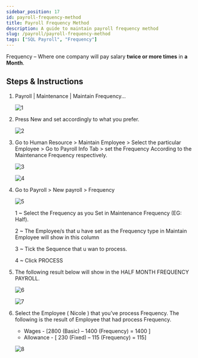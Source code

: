 ```yaml
---
sidebar_position: 17
id: payroll-frequency-method
title: Payroll Frequency Method
description: A guide to maintain payroll frequency method
slug: /payroll/payroll-frequency-method
tags: ["SQL Payroll", "Frequency"]
---
```

Frequency – Where one company will pay salary **twice or more times** in **a Month**.

## Steps & Instructions

1. Payroll | Maintenance | Maintain Frequency...

    ![1](/img/payroll/payroll-frequency-method/1.png)

2. Press New and set accordingly to what you prefer.

    ![2](/img/payroll/payroll-frequency-method/2.png)

3. Go to Human Resource > Maintain Employee > Select the particular Employee > Go to Payroll Info Tab > set the Frequency According to the Maintenance Frequency respectively.

    ![3](/img/payroll/payroll-frequency-method/3.png)

    ![4](/img/payroll/payroll-frequency-method/4.png)

4. Go to Payroll > New payroll > Frequency

    ![5](/img/payroll/payroll-frequency-method/5.png)

    1 ~ Select the Frequency as you Set in Maintenance Frequency (EG: Half).

    2 ~ The Employee/s that u have set as the Frequency type in Maintain Employee will show in this column

    3 ~ Tick the Sequence that u wan to process.

    4 ~ Click PROCESS

5. The following result below will show in the HALF MONTH FREQUENCY PAYROLL.

    ![6](/img/payroll/payroll-frequency-method/6.png)

    ![7](/img/payroll/payroll-frequency-method/7.png)

6. Select the Employee ( Nicole ) that you’ve process Frequency. The following is the result of Employee that had process Frequency.

   - Wages - [2800 (Basic) – 1400 (Frequency) = 1400 ]
   - Allowance - [ 230 (Fixed) – 115 (Frequency) = 115]

    ![8](/img/payroll/payroll-frequency-method/8.png)
